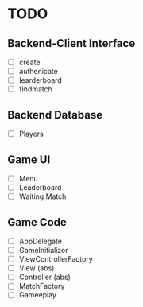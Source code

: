 # TODO
## Backend-Client Interface
* [ ] create
* [ ] authenicate
* [ ] learderboard
* [ ] findmatch

## Backend Database
* [ ] Players

## Game UI
* [ ] Menu
* [ ] Leaderboard
* [ ] Waiting Match

## Game Code
* [ ] AppDelegate
* [ ] GameInitializer
* [ ] ViewControllerFactory
* [ ] View (abs)
* [ ] Controller (abs)
* [ ] MatchFactory
* [ ] Gameeplay